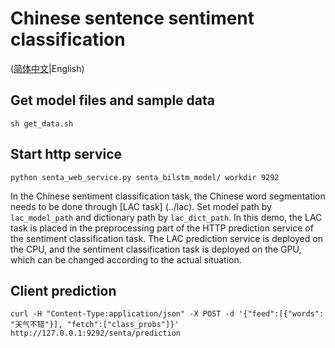 # Chinese sentence sentiment classification
([简体中文](./README_CN.md)|English)
## Get model files and sample data
```
sh get_data.sh
```
## Start http service
```
python senta_web_service.py senta_bilstm_model/ workdir 9292
```
In the Chinese sentiment classification task, the Chinese word segmentation needs to be done through [LAC task] (../lac). Set model path by ```lac_model_path``` and dictionary path by ```lac_dict_path```. 
In this demo, the LAC task is placed in the preprocessing part of the HTTP prediction service of the sentiment classification task. The LAC prediction service is deployed on the CPU, and the sentiment classification task is deployed on the GPU, which can be changed according to the actual situation.
## Client prediction
```
curl -H "Content-Type:application/json" -X POST -d '{"feed":[{"words": "天气不错"}], "fetch":["class_probs"]}' http://127.0.0.1:9292/senta/prediction
```
